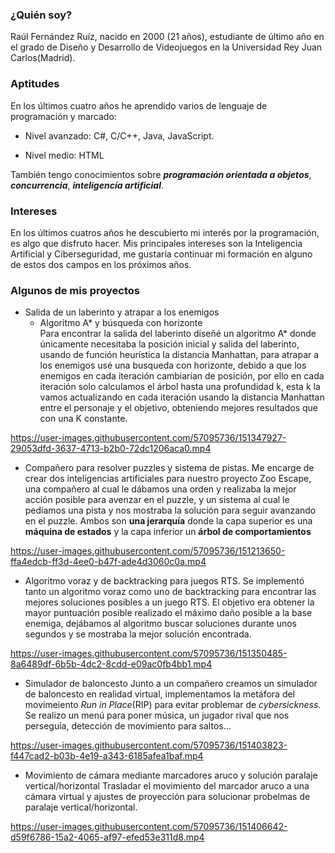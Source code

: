 ### ¿Quién soy?
Raúl Fernández Ruíz, nacido en 2000 (21 años), estudiante de último año en el grado de Diseño y Desarrollo de Videojuegos en la Universidad Rey Juan Carlos(Madrid).

### Aptitudes 
En los últimos cuatro años he aprendido varios de lenguaje de programación y marcado:
  - Nivel avanzado:
   C#,
   C/C++,
   Java,
   JavaScript.
  
  - Nivel medio:
    HTML
 
 También tengo conocimientos sobre ***programación orientada a objetos***, ***concurrencia***, ***inteligencía artificial***.
 
 ### Intereses
 En los últimos cuatros años he descubierto mi interés por la programación, es algo que disfruto hacer. Mis principales intereses son la Inteligencia Artificial y Ciberseguridad, 
 me gustaría continuar mi formación en alguno de estos dos campos en los próximos años.
 
 ### Algunos de mis proyectos
 * Salida de un laberinto y atrapar a los enemigos
   * Algoritmo A* y búsqueda con horizonte  
   Para encontrar la salida del laberinto diseñé un algoritmo A* donde únicamente necesitaba la posición inicial y salida del laberinto, usando de función heurística la distancia  Manhattan, para atrapar a los enemigos usé una busqueda con horizonte, debido a que los enemigos en cada iteración cambiarían de posición, por ello en cada iteración solo calculamos el árbol hasta una profundidad k, esta k la vamos actualizando en cada iteración usando la distancia Manhattan entre el personaje y el objetivo, obteniendo mejores resultados que con una K constante.
   

https://user-images.githubusercontent.com/57095736/151347927-29053dfd-3637-4713-b2b0-72dc1206aca0.mp4


* Compañero para resolver puzzles y sistema de pistas.
 Me encarge de crear dos inteligencias artificiales para nuestro proyecto Zoo Escape, una compañero al cual le dábamos una orden y realizaba la mejor acción posible para avenzar en el puzzle, y un sistema al cual le pedíamos una pista y nos mostraba la solución para seguir avanzando en el puzzle. Ambos son **una jerarquía** donde la capa superior es una **máquina de estados** y la capa inferior un **árbol de comportamientos**
 

https://user-images.githubusercontent.com/57095736/151213650-ffa4edcb-ff3d-4ee0-b47f-ade4d3060c0a.mp4


 
 * Algoritmo voraz y de backtracking para juegos RTS.
 Se implementó tanto un algoritmo voraz como uno de backtracking para encontrar las mejores soluciones posibles a un juego RTS. El objetivo era obtener la mayor puntuación posible realizado el máximo daño posible a la base enemiga, dejábamos al algoritmo buscar soluciones durante unos segundos y se mostraba la mejor solución encontrada.
 



https://user-images.githubusercontent.com/57095736/151350485-8a6489df-6b5b-4dc2-8cdd-e09ac0fb4bb1.mp4
 * Simulador de baloncesto
 Junto a un compañero creamos un simulador de baloncesto en realidad virtual, implementamos la metáfora del movimeiento *Run in Place*(RIP) para evitar problemar de *cybersickness*. Se realizo un menú para poner música, un jugador rival que nos perseguía, detección de movimiento para saltos... 
 

https://user-images.githubusercontent.com/57095736/151403823-f447cad2-b03b-4e19-a343-6185afea1baf.mp4

* Movimiento de cámara mediante marcadores aruco y solución paralaje vertical/horizontal
Trasladar el movimiento del marcador aruco a una cámara virtual y ajustes de proyección para solucionar probelmas de paralaje vertical/horizontal.


https://user-images.githubusercontent.com/57095736/151406642-d59f6786-15a2-4065-af97-efed53e311d8.mp4


 
